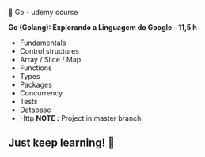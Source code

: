 🔵 Go - udemy course

**Go (Golang): Explorando a Linguagem do Google - 11,5 h**

-   Fundamentals
-   Control structures
-   Array / Slice / Map
-   Functions
-   Types
-   Packages
-   Concurrency
-   Tests
-   Database
-   Http
    **NOTE :** Project in master branch

## Just keep learning! 🤟
